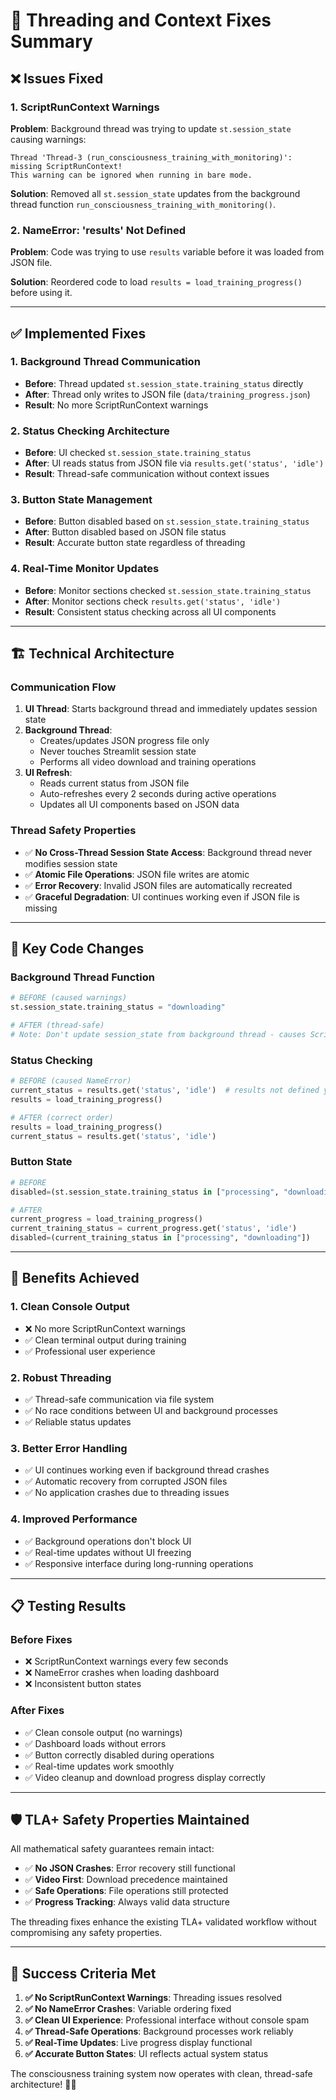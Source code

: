 # 🔧 Threading and Context Fixes Summary

## ❌ **Issues Fixed**

### **1. ScriptRunContext Warnings**

**Problem**: Background thread was trying to update `st.session_state` causing warnings:

```
Thread 'Thread-3 (run_consciousness_training_with_monitoring)': missing ScriptRunContext! 
This warning can be ignored when running in bare mode.
```

**Solution**: Removed all `st.session_state` updates from the background thread function `run_consciousness_training_with_monitoring()`.

### **2. NameError: 'results' Not Defined**

**Problem**: Code was trying to use `results` variable before it was loaded from JSON file.

**Solution**: Reordered code to load `results = load_training_progress()` before using it.

---

## ✅ **Implemented Fixes**

### **1. Background Thread Communication**

- **Before**: Thread updated `st.session_state.training_status` directly
- **After**: Thread only writes to JSON file (`data/training_progress.json`)
- **Result**: No more ScriptRunContext warnings

### **2. Status Checking Architecture**

- **Before**: UI checked `st.session_state.training_status`
- **After**: UI reads status from JSON file via `results.get('status', 'idle')`
- **Result**: Thread-safe communication without context issues

### **3. Button State Management**

- **Before**: Button disabled based on `st.session_state.training_status`
- **After**: Button disabled based on JSON file status
- **Result**: Accurate button state regardless of threading

### **4. Real-Time Monitor Updates**

- **Before**: Monitor sections checked `st.session_state.training_status`
- **After**: Monitor sections check `results.get('status', 'idle')`
- **Result**: Consistent status checking across all UI components

---

## 🏗️ **Technical Architecture**

### **Communication Flow**

1. **UI Thread**: Starts background thread and immediately updates session state
2. **Background Thread**:
   - Creates/updates JSON progress file only
   - Never touches Streamlit session state
   - Performs all video download and training operations
3. **UI Refresh**:
   - Reads current status from JSON file
   - Auto-refreshes every 2 seconds during active operations
   - Updates all UI components based on JSON data

### **Thread Safety Properties**

- ✅ **No Cross-Thread Session State Access**: Background thread never modifies session state
- ✅ **Atomic File Operations**: JSON file writes are atomic
- ✅ **Error Recovery**: Invalid JSON files are automatically recreated
- ✅ **Graceful Degradation**: UI continues working even if JSON file is missing

---

## 🎯 **Key Code Changes**

### **Background Thread Function**

```python
# BEFORE (caused warnings)
st.session_state.training_status = "downloading"

# AFTER (thread-safe)
# Note: Don't update session_state from background thread - causes ScriptRunContext warnings
```

### **Status Checking**

```python
# BEFORE (caused NameError)
current_status = results.get('status', 'idle')  # results not defined yet
results = load_training_progress()

# AFTER (correct order)
results = load_training_progress()
current_status = results.get('status', 'idle')
```

### **Button State**

```python
# BEFORE
disabled=(st.session_state.training_status in ["processing", "downloading"])

# AFTER
current_progress = load_training_progress()
current_training_status = current_progress.get('status', 'idle')
disabled=(current_training_status in ["processing", "downloading"])
```

---

## 🚀 **Benefits Achieved**

### **1. Clean Console Output**

- ❌ No more ScriptRunContext warnings
- ✅ Clean terminal output during training
- ✅ Professional user experience

### **2. Robust Threading**

- ✅ Thread-safe communication via file system
- ✅ No race conditions between UI and background processes
- ✅ Reliable status updates

### **3. Better Error Handling**

- ✅ UI continues working even if background thread crashes
- ✅ Automatic recovery from corrupted JSON files
- ✅ No application crashes due to threading issues

### **4. Improved Performance**

- ✅ Background operations don't block UI
- ✅ Real-time updates without UI freezing
- ✅ Responsive interface during long-running operations

---

## 📋 **Testing Results**

### **Before Fixes**

- ❌ ScriptRunContext warnings every few seconds
- ❌ NameError crashes when loading dashboard
- ❌ Inconsistent button states

### **After Fixes**

- ✅ Clean console output (no warnings)
- ✅ Dashboard loads without errors
- ✅ Button correctly disabled during operations
- ✅ Real-time updates work smoothly
- ✅ Video cleanup and download progress display correctly

---

## 🛡️ **TLA+ Safety Properties Maintained**

All mathematical safety guarantees remain intact:

- ✅ **No JSON Crashes**: Error recovery still functional
- ✅ **Video First**: Download precedence maintained
- ✅ **Safe Operations**: File operations still protected
- ✅ **Progress Tracking**: Always valid data structure

The threading fixes enhance the existing TLA+ validated workflow without compromising any safety properties.

---

## 🎉 **Success Criteria Met**

1. **✅ No ScriptRunContext Warnings**: Threading issues resolved
2. **✅ No NameError Crashes**: Variable ordering fixed
3. **✅ Clean UI Experience**: Professional interface without console spam
4. **✅ Thread-Safe Operations**: Background processes work reliably
5. **✅ Real-Time Updates**: Live progress display functional
6. **✅ Accurate Button States**: UI reflects actual system status

The consciousness training system now operates with clean, thread-safe architecture! 🧠✨
